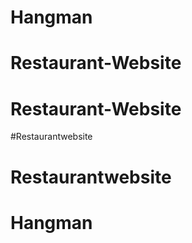 # Hangman
# Restaurant-Website
# Restaurant-Website
#Restaurantwebsite
# Restaurantwebsite
# Hangman

